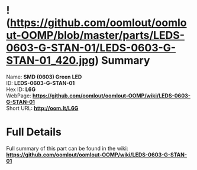 
!(https://github.com/oomlout/oomlout-OOMP/blob/master/parts/LEDS-0603-G-STAN-01/LEDS-0603-G-STAN-01_420.jpg)
Summary
=================
  
Name: __SMD (0603) Green LED__    
ID: __LEDS-0603-G-STAN-01__   
Hex ID: __L6G__   
WebPage: __https://github.com/oomlout/oomlout-OOMP/wiki/LEDS-0603-G-STAN-01__   
Short URL: __http://oom.lt/L6G__   

Full Details
==========================
Full summary of this part can be found in the wiki:   
__https://github.com/oomlout/oomlout-OOMP/wiki/LEDS-0603-G-STAN-01__    


